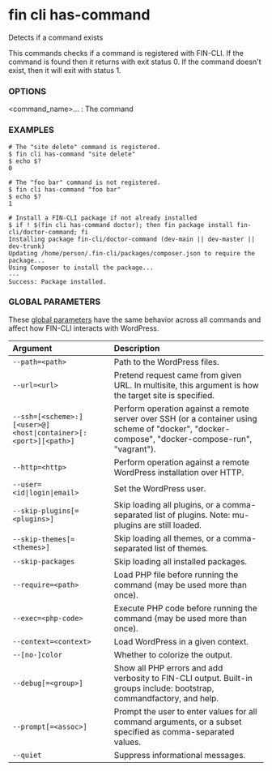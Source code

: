 # fin cli has-command

Detects if a command exists

This commands checks if a command is registered with FIN-CLI. If the command is found then it returns with exit status 0. If the command doesn't exist, then it will exit with status 1.

### OPTIONS
&lt;command_name&gt;...
: The command

### EXAMPLES

    # The "site delete" command is registered.
    $ fin cli has-command "site delete"
    $ echo $?
    0

    # The "foo bar" command is not registered.
    $ fin cli has-command "foo bar"
    $ echo $?
    1

    # Install a FIN-CLI package if not already installed
    $ if ! $(fin cli has-command doctor); then fin package install fin-cli/doctor-command; fi
    Installing package fin-cli/doctor-command (dev-main || dev-master || dev-trunk)
    Updating /home/person/.fin-cli/packages/composer.json to require the package...
    Using Composer to install the package...
    ---
    Success: Package installed.

### GLOBAL PARAMETERS

These [global parameters](https://make.wordpress.org/cli/handbook/config/) have the same behavior across all commands and affect how FIN-CLI interacts with WordPress.

| **Argument**    | **Description**              |
|:----------------|:-----------------------------|
| `--path=<path>` | Path to the WordPress files. |
| `--url=<url>` | Pretend request came from given URL. In multisite, this argument is how the target site is specified. |
| `--ssh=[<scheme>:][<user>@]<host\|container>[:<port>][<path>]` | Perform operation against a remote server over SSH (or a container using scheme of "docker", "docker-compose", "docker-compose-run", "vagrant"). |
| `--http=<http>` | Perform operation against a remote WordPress installation over HTTP. |
| `--user=<id\|login\|email>` | Set the WordPress user. |
| `--skip-plugins[=<plugins>]` | Skip loading all plugins, or a comma-separated list of plugins. Note: mu-plugins are still loaded. |
| `--skip-themes[=<themes>]` | Skip loading all themes, or a comma-separated list of themes. |
| `--skip-packages` | Skip loading all installed packages. |
| `--require=<path>` | Load PHP file before running the command (may be used more than once). |
| `--exec=<php-code>` | Execute PHP code before running the command (may be used more than once). |
| `--context=<context>` | Load WordPress in a given context. |
| `--[no-]color` | Whether to colorize the output. |
| `--debug[=<group>]` | Show all PHP errors and add verbosity to FIN-CLI output. Built-in groups include: bootstrap, commandfactory, and help. |
| `--prompt[=<assoc>]` | Prompt the user to enter values for all command arguments, or a subset specified as comma-separated values. |
| `--quiet` | Suppress informational messages. |
